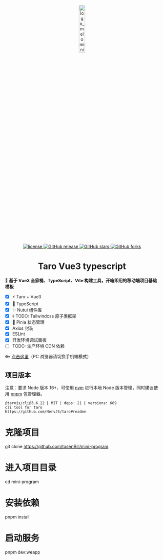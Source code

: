 <div align="center">
	<img src="src/assets/icon/taro-icon.jpg" alt="logo_melomini" style="width:20%;" />
</div>

<div align="center">
	<a href="https://github.com/yulimchen/vue3-h5-template/blob/master/LICENSE">
    <img src="https://img.shields.io/github/license/yulimchen/vue3-h5-template.svg?style=flat-square" alt="license">
  </a>
  <a href="https://github.com/yulimchen/vue3-h5-template/releases">
    <img src="https://img.shields.io/github/release/yulimchen/vue3-h5-template.svg?style=flat-square" alt="GitHub release">
  </a>
  <a href="https://github.com/yulimchen/vue3-h5-template">
    <img src="https://img.shields.io/github/stars/yulimchen/vue3-h5-template?style=flat-square" alt="GitHub stars">
  </a>
  <a href="https://github.com/yulimchen/vue3-h5-template">
    <img src="https://img.shields.io/github/forks/yulimchen/vue3-h5-template?style=flat-square" alt="GitHub forks">
  </a>
</div>

<h1 align="center">Taro Vue3 typescript</h1>

**🌱 基于 Vue3 全家桶、TypeScript、Vite 构建工具，开箱即用的移动端项目基础模板**

- [x] ⚡ Taro + Vue3
- [x] 🍕 TypeScript
- [x] ✨ Nutui 组件库
- [x] 🌀 TODO: Tailwindcss 原子类框架
- [x] 🍍 Pinia 状态管理
- [x] Axios 封装
- [x] ESLint
- [x] 开发环境调试面板
- [ ] TODO: 生产环境 CDN 依赖

👓 [点击这里](https://github.com/tosenBill/mini-program/)（PC 浏览器请切换手机端模式）

## 项目版本

注意：要求 Node 版本 16+，可使用 [nvm](https://github.com/nvm-sh/nvm#installing-and-updating) 进行本地 Node 版本管理，同时建议使用 [pnpm](https://pnpm.io/zh/installation) 包管理器。

```
@tarojs/cli@3.6.22 | MIT | deps: 21 | versions: 689
cli tool for taro
https://github.com/NervJS/taro#readme

```

# 克隆项目

git clone https://github.com/tosenBill/mini-program

# 进入项目目录

cd mini-program

# 安装依赖

pnpm install

# 启动服务

pnpm dev:weapp

```

```
